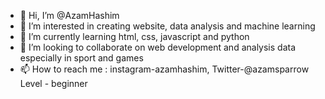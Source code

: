 - 👋 Hi, I’m @AzamHashim
- 👀 I’m interested in creating website, data analysis and machine learning
- 🌱 I’m currently learning html, css, javascript and python
- 💞️ I’m looking to collaborate on web development and analysis data especially in sport and games
- 📫 How to reach me : instagram-azamhashim, Twitter-@azamsparrow
      Level - beginner
<!---
AzamHashim/AzamHashim is a ✨ special ✨ repository because its `README.md` (this file) appears on your GitHub profile.
You can click the Preview link to take a look at your changes.
--->

